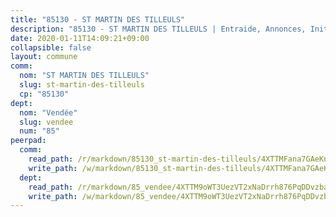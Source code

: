 ```yaml
---
title: "85130 - ST MARTIN DES TILLEULS"
description: "85130 - ST MARTIN DES TILLEULS | Entraide, Annonces, Initiatives"
date: 2020-01-11T14:09:21+09:00
collapsible: false
layout: commune
comm:
  nom: "ST MARTIN DES TILLEULS"
  slug: st-martin-des-tilleuls
  cp: "85130"
dept:
  nom: "Vendée"
  slug: vendee
  num: "85"
peerpad:
  comm:
    read_path: /r/markdown/85130_st-martin-des-tilleuls/4XTTMFana7GAeKndWiTmEvddUALp4R2WTHe5jqVzBXiLkmHEw
    write_path: /w/markdown/85130_st-martin-des-tilleuls/4XTTMFana7GAeKndWiTmEvddUALp4R2WTHe5jqVzBXiLkmHEw-K3TgUXHWx6gB38eq67foeaQhhp9aov8yWFN5ETv7b4gR3VvrYtTSW2v65GTqFUf3PftGn9z794jfGrHy5XMBoVnbiSiLKkb4ZNKRqcds8PUJfkWuEux435sP9ZVe4tE42MePPpY7
  dept:
    read_path: /r/markdown/85_vendee/4XTTM9oWT3UezVT2xNaDrrh876PqDDvzbaovSPP6P6ha63Ezk
    write_path: /w/markdown/85_vendee/4XTTM9oWT3UezVT2xNaDrrh876PqDDvzbaovSPP6P6ha63Ezk-K3TgTz4T2Ao5CxcmNgKRpi6DXEbSZWgvvZNdT7V4KiJycR1vvtGLxg5iYYYKajishdNzKNazAywn7vjwqtQs859ALiENaqFJQsULDwd4rYqVPy8n3JbNCeuPxinCnetCgcSuCcyv
---
```



